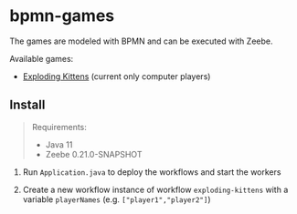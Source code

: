 # bpmn-games

The games are modeled with BPMN and can be executed with Zeebe. 

Available games:

* [Exploding Kittens](https://github.com/saig0/bpmn-casino/blob/master/src/main/resources/explodingKittens.bpmn) (current only computer players)


## Install

> Requirements: 
>   * Java 11
>   * Zeebe 0.21.0-SNAPSHOT

1. Run `Application.java` to deploy the workflows and start the workers

2. Create a new workflow instance of workflow `exploding-kittens` with a variable `playerNames` (e.g. `["player1","player2"]`)
